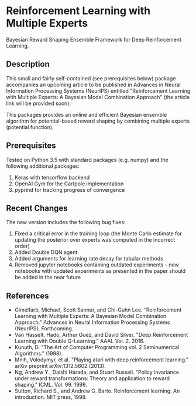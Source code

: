 # Reinforcement Learning with Multiple Experts

Bayesian Reward Shaping Ensemble Framework for Deep Reinforcement Learning. 

## Description

This small and fairly self-contained (see prerequisites below) package accompanies an upcoming article to be published in Advances in Neural Information Processing Systems (NeurIPS) entitled "Reinforcement Learning with Multiple Experts: A Bayesian Model Combination Approach" (the article link will be provided soon).

This packages provides an online and efficient Bayesian ensemble algorithm for potential-based reward shaping by combining multiple experts (potential function). 

## Prerequisites

Tested on Python 3.5 with standard packages (e.g. numpy) and the following additional packages:

1. Keras with tensorflow backend
2. OpenAI Gym for the Cartpole implementation
3. pyprind for tracking progress of convergence

## Recent Changes

The new version includes the following bug fixes:

1. Fixed a critical error in the training loop (the Monte Carlo estimate for updating the posterior over experts was computed in the incorrect order)
2. Added Double DQN agent
3. Added arguments for learning rate decay for tabular methods
4. Removed jupyter notebooks containing outdated experiments - new notebooks with updated experiments as presented in the paper should be added in the near future

## References

- Gimelfarb, Michael, Scott Sanner, and Chi-Guhn Lee. “Reinforcement Learning with Multiple Experts: A Bayesian Model Combination Approach.” Advances in Neural Information Processing Systems (NeurIPS). Forthcoming.
- Van Hasselt, Hado, Arthur Guez, and David Silver. "Deep Reinforcement Learning with Double Q-Learning." AAAI. Vol. 2. 2016.
- Kunuth, D. "The Art of Computer Programming vol. 2 Seminumerical Algorithms." (1998).
- Mnih, Volodymyr, et al. "Playing atari with deep reinforcement learning." arXiv preprint arXiv:1312.5602 (2013).
- Ng, Andrew Y., Daishi Harada, and Stuart Russell. "Policy invariance under reward transformations: Theory and application to reward shaping." ICML. Vol. 99. 1999.
- Sutton, Richard S., and Andrew G. Barto. Reinforcement learning: An introduction. MIT press, 1998.
